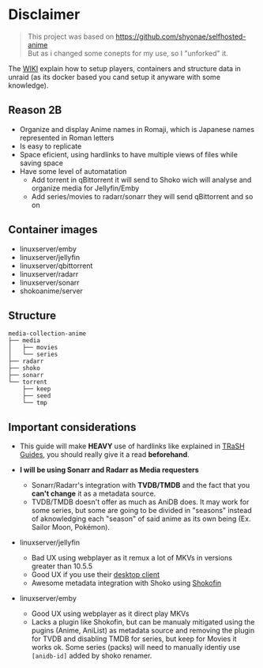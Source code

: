 # Disclaimer
> This project was based on https://github.com/shyonae/selfhosted-anime <br> But as i changed some conepts for my use, so I "unforked" it.

The [WIKI](https://github.com/pokyunn/selfhosted-anime/wiki) explain how to setup players, containers and structure data in unraid (as its docker based you cand setup it anyware with some knowledge).

## Reason 2B

- Organize and display Anime names in Romaji, which is Japanese names represented in Roman letters
- Is easy to replicate
- Space eficient, using hardlinks to have multiple views of files while saving space
- Have some level of automatation
  - Add torrent in qBittorrent it will send to Shoko wich will analyse and organize media for Jellyfin/Emby
  - Add series/movies to radarr/sonarr they will send qBittorrent and so on

## Container images

- linuxserver/emby
- linuxserver/jellyfin
- linuxserver/qbittorrent
- linuxserver/radarr
- linuxserver/sonarr
- shokoanime/server

## Structure

```
media-collection-anime
├── media
│   ├── movies
│   └── series
├── radarr
├── shoko
├── sonarr
└── torrent
    ├── keep
    ├── seed
    └── tmp
```

## Important considerations

- This guide will make **HEAVY** use of hardlinks like explained in [TRaSH Guides](https://trash-guides.info/), you should really give it a read **beforehand**.

- **I will be using Sonarr and Radarr as Media requesters**
  - Sonarr/Radarr's integration with **TVDB/TMDB** and the fact that you **can't change** it as a metadata source.
  - TVDB/TMDB doesn't offer as much as AniDB does. It may work for some series, but some are going to be divided in "seasons" instead of aknowledging each "season" of said anime as its own being (Ex. Sailor Moon, Pokémon).

- linuxserver/jellyfin 
  - Bad UX using webplayer as it remux a lot of MKVs in versions greater than 10.5.5
  - Good UX if you use their [desktop client](https://github.com/jellyfin/jellyfin-media-player)
  - Awesome metadata integration with Shoko using [Shokofin](https://github.com/ShokoAnime/Shokofin)

- linuxserver/emby
  - Good UX using webplayer as it direct play MKVs
  - Lacks a plugin like Shokofin, but can be manualy mitigated using the pugins (Anime, AniList) as metadata source and removing the plugin for TVDB and disabling TMDB for series, but keep for Movies it works ok. Some series (packs) will need to manually identiy use `[anidb-id]` added by shoko renamer.
